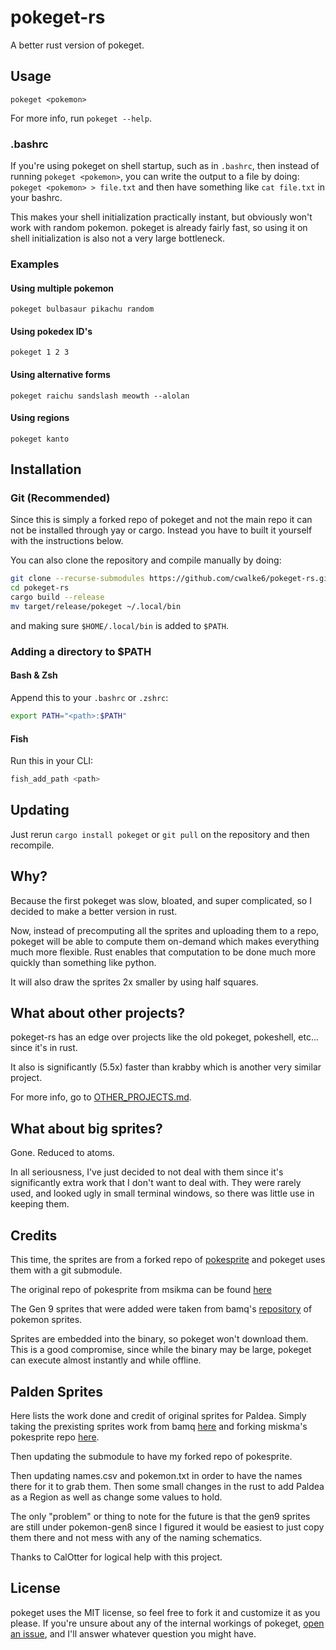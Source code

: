 # pokeget-rs

A better rust version of pokeget.

## Usage

`pokeget <pokemon>`

For more info, run `pokeget --help`.

### .bashrc

If you're using pokeget on shell startup, such as in `.bashrc`,
then instead of running `pokeget <pokemon>`, you can write the output
to a file by doing: `pokeget <pokemon> > file.txt`
and then have something like `cat file.txt` in your bashrc.

This makes your shell initialization practically instant, but obviously
won't work with random pokemon. pokeget is already fairly fast,
so using it on shell initialization is also not a very large bottleneck.

### Examples

#### Using multiple pokemon

`pokeget bulbasaur pikachu random`

#### Using pokedex ID's

`pokeget 1 2 3`

#### Using alternative forms

`pokeget raichu sandslash meowth --alolan`

#### Using regions

`pokeget kanto`

## Installation

### Git (Recommended)

Since this is simply a forked repo of pokeget and not the main repo it can not be installed through yay or cargo.
Instead you have to built it yourself with the instructions below.

You can also clone the repository and compile manually by doing:

```sh
git clone --recurse-submodules https://github.com/cwalke6/pokeget-rs.git
cd pokeget-rs
cargo build --release
mv target/release/pokeget ~/.local/bin
```

and making sure `$HOME/.local/bin` is added to `$PATH`.

### Adding a directory to $PATH

#### Bash & Zsh

Append this to your `.bashrc` or `.zshrc`:

```sh
export PATH="<path>:$PATH"
```

#### Fish

Run this in your CLI:

```sh
fish_add_path <path>
```

## Updating

Just rerun `cargo install pokeget` or `git pull` on the repository and then recompile.

## Why?

Because the first pokeget was slow, bloated, and super complicated, so I decided to make a better version in rust.

Now, instead of precomputing all the sprites and uploading them to a repo, pokeget will
be able to compute them on-demand which makes everything much more flexible.
Rust enables that computation to be done much more quickly than something like python.

It will also draw the sprites 2x smaller by using half squares.

## What about other projects?

pokeget-rs has an edge over projects like the old pokeget, pokeshell, etc... since it's in rust.

It also is significantly (5.5x) faster than krabby which is another very similar project.

For more info, go to [OTHER_PROJECTS.md](OTHER_PROJECTS.md).

## What about big sprites?

Gone. Reduced to atoms.

In all seriousness, I've just decided to not deal with them since it's significantly
extra work that I don't want to deal with. They were rarely used, and looked ugly
in small terminal windows, so there was little use in keeping them.

## Credits

This time, the sprites are from a forked repo of [pokesprite](https://github.com/cwalke6/pokesprite) and pokeget uses them with a git submodule.

The original repo of pokesprite from msikma can be found [here](https://github.com/msikma/pokesprite)

The Gen 9 sprites that were added were taken from bamq's [repository](https://github.com/bamq/pokemon-sprites) of pokemon sprites.

Sprites are embedded into the binary, so pokeget won't download them. This is a good compromise,
since while the binary may be large, pokeget can execute almost instantly and while offline.

## Palden Sprites

Here lists the work done and credit of original sprites for Paldea.
Simply taking the prexisting sprites work from bamq [here](https://github.com/bamq/pokemon-sprites) and forking miskma's pokesprite repo [here](https://github.com/msikma/pokesprite).

Then updating the submodule to have my forked repo of pokesprite.

Then updating names.csv and pokemon.txt in order to have the names there for it to grab them.
Then some small changes in the rust to add Paldea as a Region as well as change some values to hold.

The only "problem" or thing to note for the future is that the gen9 sprites are still under pokemon-gen8 since I figured it would be easiest to just copy them there and not mess with any of the naming schematics.

Thanks to CalOtter for logical help with this project.

## License

pokeget uses the MIT license, so feel free to fork it and customize it as you please.
If you're unsure about any of the internal workings of pokeget, [open an issue](https://github.com/talwat/pokeget-rs/issues),
and I'll answer whatever question you might have.
